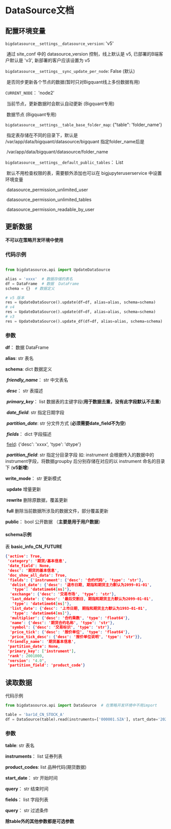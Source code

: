 # DataSource文档



## 配置环境变量

`bigdatasource__settings__datasource_version`: 'v5' 

​		通过 site_conf 中的 datasource_version 控制，线上默认是 v5, 已部署的B端客户默认是 'v3', 新部署的客户应该设置为 v5



`bigdatasource__settings__sync_update_per_node`:  False (默认)   

​		是否同步更新各个节点的数据(暂时只对Bigquant线上多份数据有用)



`CURRENT_NODE`： 'node2' 

​		 当前节点，更新数据时会默认自动更新 (Bigquant专用)


​		 数据节点 (Bigquant专用)



`bigdatasource__settings__table_base_folder_map`: {"table": 'folder_name'}  

​		指定表存储在不同的目录下，默认是 /var/app/data/bigquant/datasource/bigquant  指定folder_name后是

​		/var/app/data/bigquant/datasource/folder_name



`bigdatasource__settings__default_public_tables`： List  

​		默认不用检查权限的表，需要额外添加也可以在 bigjupyteruserservice 中设置环境变量

​		datasource_permission_unlimited_user

​		datasource_permission_unlimited_tables

​		datasource_permission_readable_by_user



## 更新数据

**不可以在策略开发环境中使用**

### 代码示例

```python

from bigdatasource.api import UpdateDataSource

alias = 'xxxx'  # 数据存储的表名
df = DataFrame  # 数据  DataFrame
schema = {}  # 数据定义

# v5 版本
res = UpdateDataSource().update(df=df, alias=alias, schema=schema)
# v4
res = UpdateDataSource().update(df=df, alias=alias, schema=schema)
# v3
res = UpdateDataSource().update_df(df=df, alias=alias, schema=schema)

```

### 参数

**df**： 数据 DataFrame

**alias**: str 表名

**schema**: dict 数据定义

​    ***friendly_name***： str 中文表名

​    ***desc***： str 表描述

​    ***primary_key***： list 数据表的主键字段(**用于数据去重，没有此字段默认不去重**)

​    ***date_field***: str  指定日期字段

​    ***partition_date***: str 分文件方式 (**必须需要date_field不为空**)

​	***fields***： dict 字段描述

​    	<u>field</u>: {'desc': 'xxxx', 'type': 'dtype'}

​    ***partition_field***: str 指定分目录字段  如: instrument 会根据传入的数据中的instrument字段，将数据groupby								后分别存储在对应的以 instrument 命名的目录下  (**v5新增**)    

**write_mode**： str 更新模式   

​    **update** 增量更新 

​    **rewrite** 删除原数据，覆盖更新  

​	**full** 删除当前数据所涉及的数据文件，部分覆盖更新

**public**： bool 公开数据 （**主要是用于用户数据**）



#### schema示例

表  **basic_info_CN_FUTURE**

```json
{'active': True,
 'category': '期货/基本信息',
 'date_field': None,
 'desc': '期货的基本信息',
 'doc_show_all_data': True,
 'fields': {'instrument': {'desc': '合约代码', 'type': 'str'},
  'delist_date': {'desc': '退市日期, 期指和期货主力默认为2099-01-01',
   'type': 'datetime64[ns]'},
  'exchange': {'desc': '交易市场', 'type': 'str'},
  'last_ddate': {'desc': '最后交割日, 期指和期货主力默认为2099-01-01',
   'type': 'datetime64[ns]'},
  'list_date': {'desc': '上市日期, 期指和期货主力默认为1993-01-01',
   'type': 'datetime64[ns]'},
  'multiplier': {'desc': '合约乘数', 'type': 'float64'},
  'name': {'desc': '期货合约名称', 'type': 'str'},
  'symbol': {'desc': '交易标识', 'type': 'str'},
  'price_tick': {'desc': '报价单位', 'type': 'float64'},
  'price_tick_desc': {'desc': '报价单位说明', 'type': 'str'}},
 'friendly_name': '期货基本信息',
 'partition_date': None,
 'primary_key': ['instrument'],
 'rank': 2001000,
 'version': '4.0',
 'partition_field': 'product_code'}
```





## 读取数据

代码示例

```python
from bigdatasource.api import DataSource  # 在策略开发环境中不用import

table = 'bar1d_CN_STOCK_A'
df = DataSource(table).read(instruments=['000001.SZA'], start_date='2021-01-01', end_date='2021-04-01', fields=['open', 'close'], query='close>open')

```



### 参数

**table**: str 表名

**instruments**： list 证券列表

**product_codes**: list 品种代码(期货数据)

**start_date**： str 开始时间

**query**： str 结束时间

**fields**： list 字段列表

**query**： str 过滤条件

**除table外的其他参数都是可选参数**





